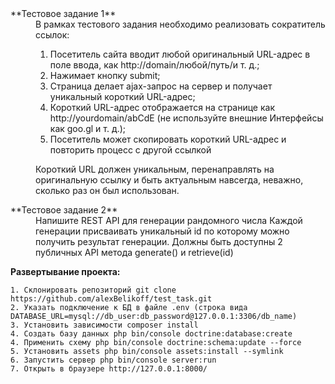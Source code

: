 
<dl>
<dt>**Тестовое задание 1**</dt>

<dd>В рамках тестового задания необходимо реализовать сократитель ссылок:
 
1. Посетитель сайта вводит любой оригинальный URL-адрес в поле ввода, как http://domain/любой/путь/и т. д.;
2. Нажимает кнопку submit;
3. Страница делает ajax-запрос на сервер и получает уникальный короткий URL-адрес;
4. Короткий URL-адрес отображается на странице как http://yourdomain/abCdE (не используйте внешние Интерфейсы как goo.gl и т. д.);
5. Посетитель может скопировать короткий URL-адрес и повторить процесс с другой ссылкой
 
Короткий URL должен уникальным, перенаправлять на оригинальную ссылку и быть актуальным навсегда, неважно, сколько раз он был использован.
 </dd>

<dt>**Тестовое задание 2** </dt>
<dd>
Напишите REST API для генерации рандомного числа
Каждой генерации присваивать уникальный id по которому можно получить результат генерации. Должны быть доступны 2 публичных API метода generate() и retrieve(id)
</dd>
</dl>

**Развертывание проекта:**

    1. Склонировать репозиторий git clone https://github.com/alexBelikoff/test_task.git
    2. Указать подключение к БД в файле .env (строка вида DATABASE_URL=mysql://db_user:db_password@127.0.0.1:3306/db_name)
    3. Установить зависимости composer install
    4. Создать базу данных php bin/console doctrine:database:create
    4. Применить схему php bin/console doctrine:schema:update --force
    5. Установить assets php bin/console assets:install --symlink
    6. Запустить сервер php bin/console server:run
    7. Открыть в браузере http://127.0.0.1:8000/